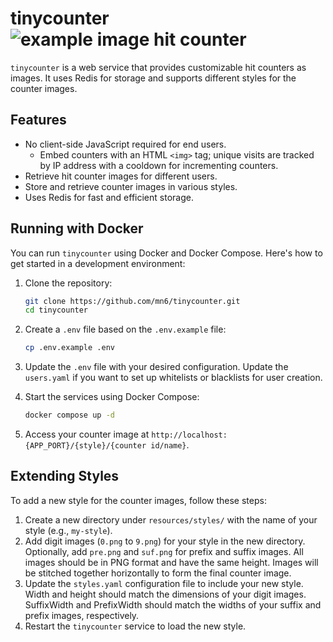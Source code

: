 # tinycounter ![example image hit counter](https://count.mat.dog/rainy/mn6)

`tinycounter` is a web service that provides customizable hit counters as images. It uses Redis for storage and supports different styles for the counter images.

## Features

- No client-side JavaScript required for end users.
  - Embed counters with an HTML `<img>` tag; unique visits are tracked by IP address with a cooldown for incrementing counters.
- Retrieve hit counter images for different users.
- Store and retrieve counter images in various styles.
- Uses Redis for fast and efficient storage.

## Running with Docker

You can run `tinycounter` using Docker and Docker Compose. Here's how to get started in a development environment:

1. Clone the repository:

   ```bash
   git clone https://github.com/mn6/tinycounter.git
   cd tinycounter
   ```

2. Create a `.env` file based on the `.env.example` file:

   ```bash
   cp .env.example .env
   ```

3. Update the `.env` file with your desired configuration. Update the `users.yaml` if you want to set up whitelists or blacklists for user creation.

4. Start the services using Docker Compose:

   ```bash
   docker compose up -d
   ```

5. Access your counter image at `http://localhost:{APP_PORT}/{style}/{counter id/name}`.

## Extending Styles

To add a new style for the counter images, follow these steps:

1. Create a new directory under `resources/styles/` with the name of your style (e.g., `my-style`).
2. Add digit images (`0.png` to `9.png`) for your style in the new directory. Optionally, add `pre.png` and `suf.png` for prefix and suffix images. All images should be in PNG format and have the same height. Images will be stitched together horizontally to form the final counter image.
3. Update the `styles.yaml` configuration file to include your new style. Width and height should match the dimensions of your digit images. SuffixWidth and PrefixWidth should match the widths of your suffix and prefix images, respectively.
4. Restart the `tinycounter` service to load the new style.
